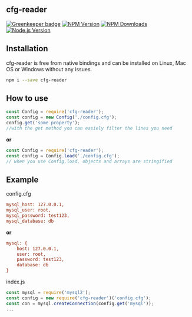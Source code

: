﻿## cfg-reader

[![Greenkeeper badge](https://badges.greenkeeper.io/sidorares/node-mysql2.svg)](https://greenkeeper.io/)
[![NPM Version][npm-image]][npm-url]
[![NPM Downloads][downloads-image]][downloads-url]
[![Node.js Version][node-version-image]][node-version-url]

## Installation

cfg-reader is free from native bindings and can be installed on Linux, Mac OS or Windows without any issues.

```bash
npm i --save cfg-reader
```

## How to use

```js
const Config = require('cfg-reader');
const config = new Config('./config.cfg');
config.get('some property');
//with the get method you can easiely filter the lines you need
```
__or__
```js
const Config = require('cfg-reader');
const config = Config.load('./config.cfg');
// when you use Config.load, objects and arrays are stringified
```

## Example

config.cfg
```cfg
mysql_host: 127.0.0.1,
mysql_user: root,
mysql_password: test123,
mysql_database: db
```
__or__
```cfg
mysql: {
    host: 127.0.0.1,
    user: root,
    password: test123,
    database: db
}
```

index.js
```js
const mysql = require('mysql2');
const config = new require('cfg-reader')('config.cfg');
const con = mysql.createConnection(config.get('mysql'));
...
```

[npm-image]: https://img.shields.io/npm/v/mysql2.svg
[npm-url]: https://npmjs.org/package/cfg-reader
[node-version-image]: http://img.shields.io/node/v/mysql2.svg
[node-version-url]: http://nodejs.org/download/
[downloads-image]: https://img.shields.io/npm/dm/mysql2.svg
[downloads-url]: https://npmjs.org/package/cfg-reader
